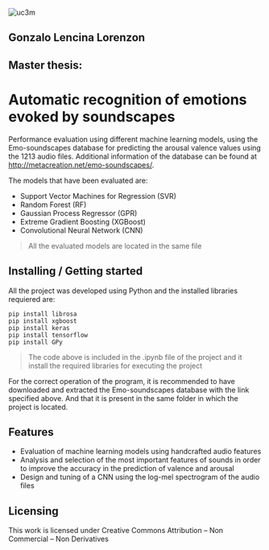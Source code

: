 ![uc3m](http://materplat.org/wp-content/uploads/LogoUC3M.jpg)

## Gonzalo Lencina Lorenzon
## Master thesis:

# Automatic recognition of emotions evoked by soundscapes


Performance evaluation using different machine learning models, using the Emo-soundscapes database for predicting the arousal valence values using the 1213 audio files. Additional information of the database can be found at http://metacreation.net/emo-soundscapes/.

The models that have been evaluated are:

* Support Vector Machines for Regression (SVR)
* Random Forest (RF)
* Gaussian Process Regressor (GPR)
* Extreme Gradient Boosting (XGBoost)
* Convolutional Neural Network (CNN) 

>All the evaluated models are located in the same file

## Installing / Getting started

All the project was developed using Python and the installed libraries requiered are:

```shell
pip install librosa
pip install xgboost
pip install keras
pip install tensorflow
pip install GPy 
```

>The code above is included in the .ipynb file of the project and it install the required libraries for executing the project

For the correct operation of the program, it is recommended to have downloaded and extracted the Emo-soundscapes database with the link specified above. And that it is present in the same folder in which the project is located.


## Features

* Evaluation of machine learning models using handcrafted audio features
* Analysis and selection of the most important features of sounds in order to improve the accuracy in the prediction of valence and arousal
* Design and tuning of a CNN using the log-mel spectrogram of the audio files


## Licensing

This work is licensed under Creative Commons Attribution – Non Commercial – Non Derivatives